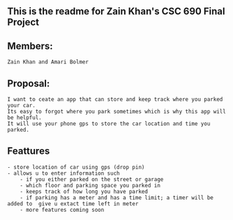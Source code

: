 ## This is the readme for Zain Khan's CSC 690 Final Project

## Members: 
	Zain Khan and Amari Bolmer

## Proposal:
	I want to ceate an app that can store and keep track where you parked your car. 
	Its easy to forgot where you park sometimes which is why this app will be helpful.
	It will use your phone gps to store the car location and time you parked. 
	
## Feattures
	- store location of car using gps (drop pin)
	- allows u to enter information such 
		- if you either parked on the street or garage
		- which floor and parking space you parked in 
		- keeps track of how long you have parked
		- if parking has a meter and has a time limit; a timer will be added to  give u extact time left in meter
		- more features coming soon
